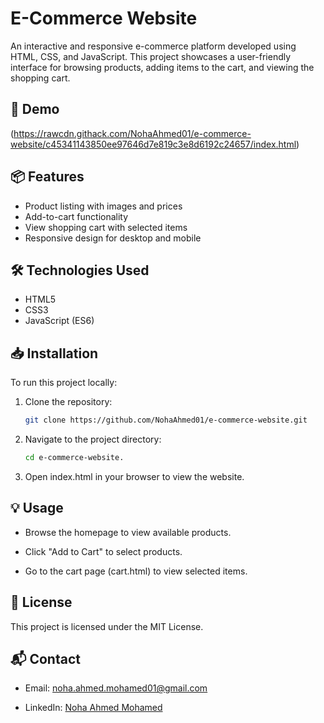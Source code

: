 # E-Commerce Website

An interactive and responsive e-commerce platform developed using HTML, CSS, and JavaScript. This project showcases a user-friendly interface for browsing products, adding items to the cart, and viewing the shopping cart.

## 🚀 Demo

<!-- Replace the link below with your live demo URL if available -->
(https://rawcdn.githack.com/NohaAhmed01/e-commerce-website/c45341143850ee97646d7e819c3e8d6192c24657/index.html)

## 📦 Features

- Product listing with images and prices
- Add-to-cart functionality
- View shopping cart with selected items
- Responsive design for desktop and mobile

## 🛠 Technologies Used

- HTML5
- CSS3
- JavaScript (ES6)

## 📥 Installation

To run this project locally:

1. Clone the repository:

   ```bash
   git clone https://github.com/NohaAhmed01/e-commerce-website.git
2. Navigate to the project directory:

    ```bash
    cd e-commerce-website.
 
3. Open index.html in your browser to view the website.

## 💡 Usage
- Browse the homepage to view available products.

- Click "Add to Cart" to select products.

- Go to the cart page (cart.html) to view selected items.

## 📄 License
This project is licensed under the MIT License.

## 📬 Contact
- Email: noha.ahmed.mohamed01@gmail.com

- LinkedIn: [Noha Ahmed Mohamed](https://www.linkedin.com/in/nohaahmed88/)
